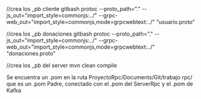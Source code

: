 //crea los _pb cliente gitbash
protoc --proto_path="." --js_out="import_style=commonjs:../" --grpc-web_out="import_style=commonjs,mode=grpcwebtext:../" "usuario.proto"

//crea los _pb donaciones gitbash
protoc --proto_path="."   --js_out="import_style=commonjs:../"   --grpc-web_out="import_style=commonjs,mode=grpcwebtext:../"   "donaciones.proto"

//crea los _pb del server
mvn clean compile 


Se encuentra un .pom en la ruta ProyectoRpc/Documents/Git/trabajo rpc/ que es un .pom Padre, conectado con el .pom del ServerRpc y el .pom de Kafka
